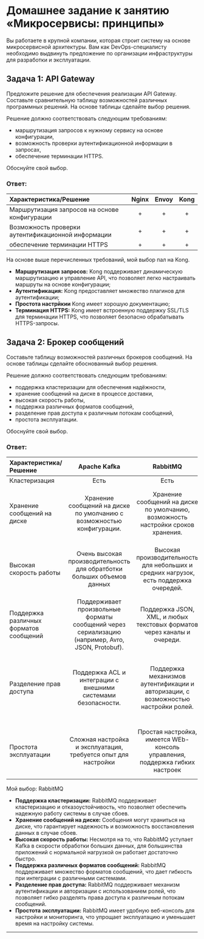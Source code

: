 
# Домашнее задание к занятию «Микросервисы: принципы»

Вы работаете в крупной компании, которая строит систему на основе микросервисной архитектуры.
Вам как DevOps-специалисту необходимо выдвинуть предложение по организации инфраструктуры для разработки и эксплуатации.

## Задача 1: API Gateway 

Предложите решение для обеспечения реализации API Gateway. Составьте сравнительную таблицу возможностей различных программных решений. На основе таблицы сделайте выбор решения.

Решение должно соответствовать следующим требованиям:
- маршрутизация запросов к нужному сервису на основе конфигурации,
- возможность проверки аутентификационной информации в запросах,
- обеспечение терминации HTTPS.

Обоснуйте свой выбор.

### Ответ:

| Характеристика/Решение | Nginx | Envoy | Kong |
|:-----------------------|:------------:|:--------:|:----:|
| Маршрутизация запросов на основе конфигурации | +| + | + |
| Возможность проверки аутентификационной информации | + | + | + |
| обеспечение терминации HTTPS | + | + | + |

На основе выше перечисленных требований, мой выбор пал на  Kong. 
- **Маршрутизация запросов:** Kong поддерживает динамическую маршрутизацию и управление API, что позволяет легко настраивать маршруты на основе конфигурации;
- **Аутентификация:** Kong  предоставляет множество плагинов для аутентификации;
- **Простота настрйкии**  Kong имеет хорошую документацию;
- **Терминация HTTPS:**  Kong имеет встроенную поддержку SSL/TLS для терминации HTTPS, что позволяет безопасно обрабатывать HTTPS-запросы.


## Задача 2: Брокер сообщений

Составьте таблицу возможностей различных брокеров сообщений. На основе таблицы сделайте обоснованный выбор решения.

Решение должно соответствовать следующим требованиям:
- поддержка кластеризации для обеспечения надёжности,
- хранение сообщений на диске в процессе доставки,
- высокая скорость работы,
- поддержка различных форматов сообщений,
- разделение прав доступа к различным потокам сообщений,
- простота эксплуатации.

Обоснуйте свой выбор.

### Ответ:

| Характеристика/Решение | Apache Kafka | RabbitMQ | NATS |
|:-----------------------|:------------:|:--------:|:----:|
| Кластеризация          |  Есть | Есть | Есть |
| Хранение сообщений на диске | Хранение сообщений на диске по умолчанию с возможностью конфигурации. | Хранение сообщений на диске по умолчанию, возможность настройки сроков хранения. | Сообщения хранятся в памяти, но поддержка журналирования в случае необходимости. |
| Высокая скорость работы | Очень высокая  производительность для обратботки больших объемов данных | Высокая производительность для небольших и средних нагрузок, есть  поддержка очередей. | Очень высокая скорость для обработки небольших сообщений с минимальными задержками. |
| Поддержка различных форматов сообщений | Поддерживает произвольные форматы сообщений через сериализацию (например, Avro, JSON, Protobuf). | Поддержка JSON, XML, и любых текстовых форматов через каналы и очереди. |  Поддержка JSON, строки и бинарных сообщений. |
| Разделение прав доступа | Поддержка ACL и интеграции с внешними системами безопасности. | Поддержка механизмов аутентификации и авторизации, с возможностью настройки ролей. | Основная система безопасности ограничена, поддержка аутентификации через токены и механизмы шифрования. |
| Простота эксплуатации | Сложная настройка и эксплуатация, требуется опыт для настройки | Простая настройка, имеется WEb-консоль управления, поддержка гибких настроек | Легкая настройка и управление, ориентирован на низкую задержку и простоту.| 

Мой выбор: RabbitMQ
- **Поддержка кластеризации:** RabbitMQ поддерживает кластеризацию и отказоустойчивость, что позволяет обеспечить надежную работу системы в случае сбоев.
- **Хранение сообщений на диске:** Сообщения могут храниться на диске, что гарантирует надежность и возможность восстановления данных в случае сбоев.
- **Высокая скорость работы:** Несмотря на то, что RabbitMQ уступает Kafka в скорости обработки больших данных, для большинства приложений с нормальной нагрузкой он работает достаточно быстро.
- **Поддержка различных форматов сообщений:** RabbitMQ поддерживает множество форматов сообщений, что дает гибкость при интеграции с различными системами.
- **Разделение прав доступа:** RabbitMQ поддерживает механизм аутентификации и авторизации с использованием ролей, что позволяет гибко разделять права доступа к различным потокам сообщений.
- **Простота эксплуатации:** RabbitMQ имеет удобную веб-консоль для настройки и мониторинга, что упрощает эксплуатацию и уменьшает время на настройку системы.

-----
